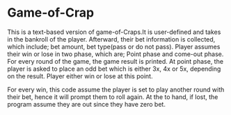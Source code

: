 # Game-of-Crap
This is a text-based version of game-of-Craps.It is user-defined and takes in the bankroll of the player.
Afterward, their bet information is collected, which include; bet amount, bet type(pass or do not pass).
Player assumes their win or lose in two phase, which are; Point phase and come-out phase.
For every round of the game, the game result is printed. 
At point phase, the player is asked to place an odd bet which is either 3x, 4x or 5x, depending on the result.
Player either win or lose at this point.

For every win, this code assume the player is set to play another round with their bet, hence it will prompt them to roll again. At the to hand, if lost, the program assume they are out since they have zero bet.
